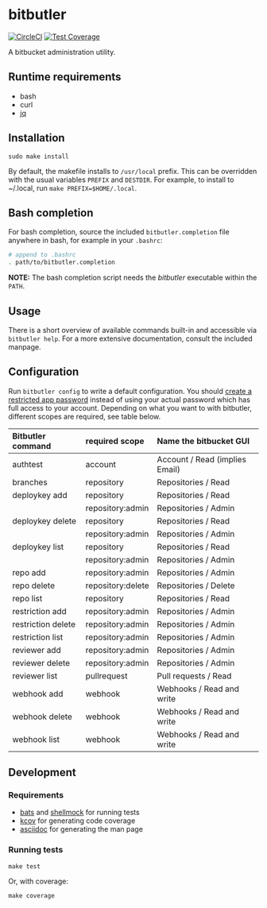 # bitbutler

[![CircleCI](https://circleci.com/gh/particleflux/bitbutler.svg?style=shield&circle-token=74c58ba45e830a2ad198901aeabdd26224296412)](https://circleci.com/gh/particleflux/bitbutler)
[![Test Coverage](https://api.codeclimate.com/v1/badges/ab50914097740e4e3fad/test_coverage)](https://codeclimate.com/github/particleflux/bitbutler/test_coverage)

A bitbucket administration utility.

## Runtime requirements

* bash
* curl
* [jq]

## Installation

```
sudo make install
```

By default, the makefile installs to `/usr/local` prefix. This can be overridden
with the usual variables `PREFIX` and `DESTDIR`. For example, to install to
~/.local, run `make PREFIX=$HOME/.local`.

## Bash completion

For bash completion, source the included `bitbutler.completion` file anywhere in
bash, for example in your `.bashrc`:

```bash
# append to .bashrc
. path/to/bitbutler.completion
```

**NOTE:** The bash completion script needs the *bitbutler* executable within
the `PATH`.

## Usage

There is a short overview of available commands built-in and accessible via
`bitbutler help`. For a more extensive documentation, consult the included
manpage.

## Configuration

Run `bitbutler config` to write a default configuration. You should [create a
restricted app password](https://bitbucket.org/account/settings/app-passwords/new)
instead of using your actual password which has full access to your account.
Depending on what you want to with bitbutler, different scopes are required, see
table below.

| Bitbutler command | required scope | Name the bitbucket GUI |
|:---|:---|:---|
| authtest | account | Account / Read (implies Email) |
| branches | repository | Repositories / Read |
| deploykey add | repository | Repositories / Read |
| | repository:admin | Repositories / Admin |
| deploykey delete | repository | Repositories / Read |
| | repository:admin | Repositories / Admin |
| deploykey list | repository | Repositories / Read |
| | repository:admin | Repositories / Admin |
| repo add | repository:admin | Repositories / Admin |
| repo delete | repository:delete | Repositories / Delete |
| repo list | repository | Repositories / Read |
| restriction add | repository:admin | Repositories / Admin |
| restriction delete | repository:admin | Repositories / Admin |
| restriction list | repository:admin | Repositories / Admin |
| reviewer add | repository:admin | Repositories / Admin |
| reviewer delete | repository:admin | Repositories / Admin |
| reviewer list | pullrequest | Pull requests / Read
| webhook add | webhook | Webhooks / Read and write |
| webhook delete | webhook | Webhooks / Read and write |
| webhook list | webhook | Webhooks / Read and write |

## Development

### Requirements

* [bats] and [shellmock] for running tests
* [kcov] for generating code coverage
* [asciidoc] for generating the man page

### Running tests

```
make test
```

Or, with coverage:

```
make coverage
```

[jq]: https://stedolan.github.io/jq/
[bats]: https://github.com/bats-core/bats-core
[kcov]: https://github.com/SimonKagstrom/kcov
[asciidoc]: http://asciidoc.org/
[shellmock]: https://github.com/capitalone/bash_shell_mock
